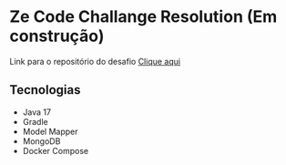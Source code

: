 # Ze Code Challange Resolution (Em construção)

Link para o repositório do desafio <a href="https://github.com/ab-inbev-ze-company/ze-code-challenges/blob/master/backend_pt.md">Clique aqui</a>


## Tecnologias

- Java 17
- Gradle
- Model Mapper
- MongoDB
- Docker Compose